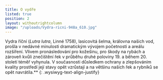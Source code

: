 ```yaml
---
title: O vydře
listed: true
position: 2
layout: withoutrightcolumn
image: "/uploads/Vydra-ricni-948a_610.jpg"
---
```

Vydra říční (*Lutra lutra*, Linné 1758), lasicovitá šelma, královna
našich vod, prošla v nedávné minulosti dramatickým vývojem početnosti a
areálu rozšíření. Vlivem pronásledování pro kožešinu, pro škody na
rybách a zároveň kvůli znečištění řek v průběhu druhé poloviny 19. a
během 20. století téměř vyhynula. V současnosti důsledkem ochrany a
zlepšováním kvality prostředí její stavy opět vzrůstají a na většinu
našich řek a rybníků se opět navrátila.**
{: .wysiwyg-text-align-justify}
